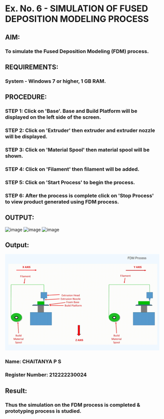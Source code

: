 # Ex. No. 6 - SIMULATION OF FUSED DEPOSITION MODELING PROCESS

## AIM:
### To simulate the Fused Deposition Modeling (FDM) process.

## REQUIREMENTS:
### System - Windows 7 or higher, 1 GB RAM.

## PROCEDURE:
### STEP 1: Click on 'Base'. Base and Build Platform will be displayed on the left side of the screen.
### STEP 2: Click on 'Extruder' then extruder and extruder nozzle will be displayed.
### STEP 3: Click on 'Material Spool' then material spool will be shown.
### STEP 4: Click on 'Filament' then filament will be added.
### STEP 5: Click on 'Start Process' to begin the process.
### STEP 6: After the process is complete click on 'Stop Process' to view product generated using FDM process.

## OUTPUT:
![image](https://github.com/MukeshVelmurugan/Ex.-No---6.-SIMULATION-OF-FUSED-DEPOSITION-MODELING-PROCESS/assets/118707363/a1d1a1aa-6718-4b68-88e3-d76fd145d31d)
![image](https://github.com/MukeshVelmurugan/Ex.-No---6.-SIMULATION-OF-FUSED-DEPOSITION-MODELING-PROCESS/assets/118707363/6dd173d5-7f34-4ddb-8e3e-58c361e9a4e4)
![image](https://github.com/MukeshVelmurugan/Ex.-No---6.-SIMULATION-OF-FUSED-DEPOSITION-MODELING-PROCESS/assets/118707363/275c4bea-9c66-466c-8362-11435c0898d6)



## Output:
![image](https://github.com/SAKTHISWAR/Ex.-No---6.-SIMULATION-OF-FUSED-DEPOSITION-MODELING-PROCESS/blob/main/7.png)

### Name: CHAITANYA P S
### Register Number: 212222230024


## Result:
### Thus the simulation on the FDM process is completed & prototyping process is studied.
